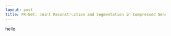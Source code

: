 ```yaml
---
layout: post
title: FR-Net: Joint Reconstruction and Segmentation in Compressed Sensing Cardiac MRI
---
```

hello
